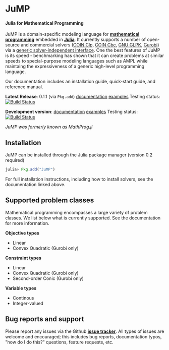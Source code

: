 JuMP
====
#### Julia for Mathematical Programming

JuMP is a domain-specific modeling language for **[mathematical programming]**
embedded in **[Julia]**. It currently supports a number of open-source and
commercial solvers ([COIN Clp], [COIN Cbc], [GNU GLPK], [Gurobi]) via a 
[generic solver-independent interface](https://github.com/JuliaOpt/MathProgBase.jl). 
One the best features of JuMP is its speed - benchmarking has shown that it
can create problems at similar speeds to special-purpose modeling languages
such as AMPL while maintaing the expressiveness of a generic high-level 
programming language.

Our documentation includes an installation guide, quick-start guide, and reference manual. 

**Latest Release**: 0.1.1 (via ``Pkg.add``) [documentation](https://jump.readthedocs.org/en/release-0.1/jump.html#installation-guide) [examples](https://github.com/JuliaOpt/JuMP.jl/tree/release-0.1/examples]) Testing status: [![Build Status](https://travis-ci.org/JuliaOpt/JuMP.jl.png?branch=release-0.1)](https://travis-ci.org/JuliaOpt/JuMP.jl)


**Development version**: [documentation](https://jump.readthedocs.org/en/latest/jump.html#installation-guide) [examples](https://github.com/JuliaOpt/JuMP.jl/tree/latest/examples]) Testing status: [![Build Status](https://travis-ci.org/JuliaOpt/JuMP.jl.png?branch=master)](https://travis-ci.org/JuliaOpt/JuMP.jl)

*JuMP was formerly known as MathProg.jl*

## Installation

JuMP can be installed through the Julia package manager (version 0.2 required)

```julia
julia> Pkg.add("JuMP")
```

For full installation instructions, including how to install solvers, see the documentation linked above. 

[mathematical programming]: http://en.wikipedia.org/wiki/Mathematical_optimization
[Julia]: http://julialang.org/
[COIN Clp]: https://github.com/mlubin/Clp.jl
[COIN Cbc]: https://github.com/mlubin/Cbc.jl
[GNU GLPK]: http://www.gnu.org/software/glpk/
[Gurobi]: http://www.gurobi.com/

## Supported problem classes

Mathematical programming encompasses a large variety of problem classes. 
We list below what is currently supported. See the documentation for more information. 

**Objective types**

* Linear
* Convex Quadratic (Gurobi only)

**Constraint types**

* Linear
* Convex Quadratic (Gurobi only)
* Second-order Conic (Gurobi only)

**Variable types**

* Continous
* Integer-valued

## Bug reports and support

Please report any issues via the Github **[issue tracker]**. All types of issues are welcome and encouraged; this includes bug reports, documentation typos, "how do I do this?" questions, feature requests, etc.


[issue tracker]: https://github.com/JuliaOpt/JuMP.jl/issues
